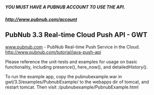 ##### YOU MUST HAVE A PUBNUB ACCOUNT TO USE THE API.
##### http://www.pubnub.com/account

## PubNub 3.3 Real-time Cloud Push API - GWT

www.pubnub.com - PubNub Real-time Push Service in the Cloud. 
http://www.pubnub.com/tutorial/java-push-api

Please reference the unit-tests and examples for usage on basic functionality, 
including presence(), here_now(), and detailedHistory().

To run the example app, copy the pubnubexample.war in gwt/3.3/examples/PubnubExample/ to the webapps dir of tomcat,
and restart tomcat. Then visit <tomcat url>:<port>/pubnubexample/PubnubExample.html

